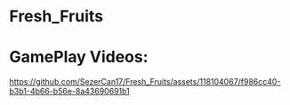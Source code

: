 # Fresh_Fruits

# GamePlay Videos:


https://github.com/SezerCan17/Fresh_Fruits/assets/118104067/f986cc40-b3b1-4b66-b56e-8a43690691b1

